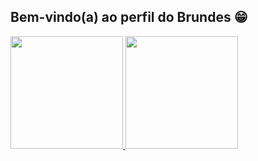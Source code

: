 ## Bem-vindo(a) ao perfil do Brundes 😁

 <div>
   <a href="https://github.com/brundes">
   <img height="180em" src="https://github-readme-stats.vercel.app/api?username=brundes&show_icons=true&theme=tokyonight&include_all_commits=true&count_private=true"/>
   <img height="180em" src="https://github-readme-stats.vercel.app/api/top-langs/?username=brundes&layout=compact&langs_count=6&theme=tokyonight"/>
</div>
